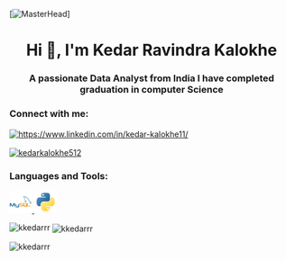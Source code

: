 [![MasterHead](https://cdn.dribbble.com/users/1162077/screenshots/3848914/programmer.gif)]

<h1 align="center">Hi 👋, I'm Kedar Ravindra Kalokhe</h1>
<h3 align="center"> A passionate Data Analyst from India
                    I have completed graduation in computer Science </h3>

<h3 align="left">Connect with me:</h3>
<p align="left">
<a href="https://www.linkedin.com/in/kedar-kalokhe11/" target="blank"><img align="center" src="https://raw.githubusercontent.com/rahuldkjain/github-profile-readme-generator/master/src/images/icons/Social/linked-in-alt.svg" alt="https://www.linkedin.com/in/kedar-kalokhe11/" height="30" width="40" /></a>

<a href="https://www.hackerrank.com/kedarkalokhe512" target="blank"><img align="center" src="https://raw.githubusercontent.com/rahuldkjain/github-profile-readme-generator/master/src/images/icons/Social/hackerrank.svg" alt="kedarkalokhe512" height="30" width="40" /></a>
</p>

<h3 align="left">Languages and Tools:</h3>
<p align="left"> <a href="https://www.mysql.com/" target="_blank" rel="noreferrer"> <img src="https://raw.githubusercontent.com/devicons/devicon/master/icons/mysql/mysql-original-wordmark.svg" alt="mysql" width="40" height="40"/> </a> <a href="https://www.python.org" target="_blank" rel="noreferrer"> <img src="https://raw.githubusercontent.com/devicons/devicon/master/icons/python/python-original.svg" alt="python" width="40" height="40"/> </a> </p>

<p><img align="left" src="https://github-readme-stats.vercel.app/api/top-langs?username=kkedarrr&show_icons=true&locale=en&layout=compact" alt="kkedarrr" /></p>

<p>&nbsp;<img align="center" src="https://github-readme-stats.vercel.app/api?username=kkedarrr&show_icons=true&locale=en" alt="kkedarrr" /></p>

<p><img align="center" src="https://github-readme-streak-stats.herokuapp.com/?user=kkedarrr&" alt="kkedarrr" /></p>
